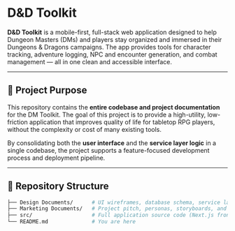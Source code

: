 # D&D Toolkit

**D&D Toolkit** is a mobile-first, full-stack web application designed to help Dungeon Masters (DMs) and players stay organized and immersed in their Dungeons & Dragons campaigns. The app provides tools for character tracking, adventure logging, NPC and encounter generation, and combat management — all in one clean and accessible interface.

---

## 🎯 Project Purpose

This repository contains the **entire codebase and project documentation** for the DM Toolkit. The goal of this project is to provide a high-utility, low-friction application that improves quality of life for tabletop RPG players, without the complexity or cost of many existing tools.

By consolidating both the **user interface** and the **service layer logic** in a single codebase, the project supports a feature-focused development process and deployment pipeline.

---

## 📁 Repository Structure

```bash
├── Design Documents/      # UI wireframes, database schema, service layer diagrams, etc.
├── Marketing Documents/   # Project pitch, personas, storyboards, and demo prep
├── src/                   # Full application source code (Next.js frontend + API routes)
└── README.md              # You are here
